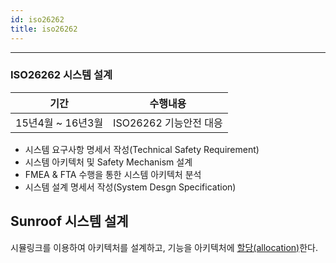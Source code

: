 ```yaml
---
id: iso26262
title: iso26262
---
```


---

### ISO26262 시스템 설계

|기간|수행내용|
|---|---|
|15년4월 ~ 16년3월|ISO26262 기능안전 대응|

* 시스템 요구사항 명세서 작성(Technical Safety Requirement)
* 시스템 아키텍처 및 Safety Mechanism 설계
* FMEA & FTA 수행을 통한 시스템 아키텍처 분석
* 시스템 설계 명세서 작성(System Desgn Specification)


## Sunroof 시스템 설계

시뮬링크를 이용하여 아키텍처를 설계하고, 기능을 아키텍처에 <u>할당(allocation)</u>한다.

